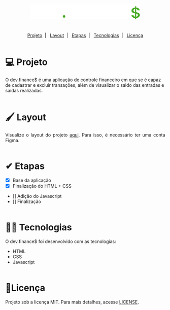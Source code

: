 <div id="logo" align="center">

![Logo Dev Finances](assets/logo.svg)
#
</div>

<div id="indice" align="center">

[Projeto](#project)&nbsp;&nbsp;|&nbsp;&nbsp;
[Layout](#layout)&nbsp;&nbsp;|&nbsp;&nbsp;
[Etapas](#steps)&nbsp;&nbsp;|&nbsp;&nbsp;
[Tecnologias](#tech)&nbsp;&nbsp;|&nbsp;&nbsp;
[Licença](#license)<br><br>
</div>

<div id="project">

# 💻 Projeto
O dev.finance$ é uma aplicação de controle financeiro em que se é capaz de cadastrar e excluir transações, além de visualizar o saldo das entradas e saídas realizadas.
<br><br>
</div>

<div id="layout">

# 🖌 Layout
<p align="justify">
    Visualize o layout do projeto <a href="https://www.figma.com/file/7Vu9DzUaCZIV4nibzkjgB4/dev.finance%24-Maratona-Discover">aqui</a>. Para isso, é necessário ter uma conta Figma.
<br><br>
</p>
</div>

<div id="steps">

# ✔ Etapas
- [x] Base da aplicação
- [x] Finalização do HTML + CSS
- [] Adição do Javascript
- [] Finalização
<br><br>
</div>

<div id="tech">

# 👩‍💻 Tecnologias

O dev.finance$ foi desenvolvido com as tecnologias:
- HTML
- CSS
- Javascript
<br><br>
</div>

<div id="">

##
</div>

<div id="licence">

# 📃Licença
Projeto sob a licença MIT. Para mais detalhes, acesse [LICENSE](LICENSE).
<br><br>
</div>

<div id="footer"></div>